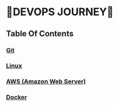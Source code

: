 # 🚀DEVOPS JOURNEY🚀

## Table Of Contents

### <a target="_blank" href="./git">Git</a>
### <a target="_blank" href="./linux">Linux</a>
### <a target="_blank" href="./aws">AWS (Amazon Web Server)</a>
### <a target="_blank" href="./docker">Docker</a>
